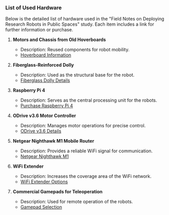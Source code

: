 ### List of Used Hardware

Below is the detailed list of hardware used in the "Field Notes on Deploying Research Robots in Public Spaces" study. Each item includes a link for further information or purchase.

1. **Motors and Chassis from Old Hoverboards**  
   - Description: Reused components for robot mobility.
   - [Hoverboard Information](#)

2. **Fiberglass-Reinforced Dolly**  
   - Description: Used as the structural base for the robot.
   - [Fiberglass Dolly Details](#)

3. **Raspberry Pi 4**  
   - Description: Serves as the central processing unit for the robots.
   - [Purchase Raspberry Pi 4](https://www.raspberrypi.org/products/raspberry-pi-4-model-b/)

4. **ODrive v3.6 Motor Controller**  
   - Description: Manages motor operations for precise control.
   - [ODrive v3.6 Details](https://odriverobotics.com/)

5. **Netgear Nighthawk M1 Mobile Router**  
   - Description: Provides a reliable WiFi signal for communication.
   - [Netgear Nighthawk M1](https://www.netgear.com/home/products/mobile-broadband/m1.aspx)

6. **WiFi Extender**  
   - Description: Increases the coverage area of the WiFi network.
   - [WiFi Extender Options](#)

7. **Commercial Gamepads for Teleoperation**  
   - Description: Used for remote operation of the robots.
   - [Gamepad Selection](#)
